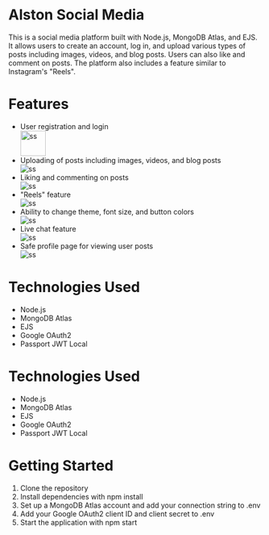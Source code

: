 <!DOCTYPE html>
<html>
<head>
<link rel="stylesheet" href="https://cdnjs.cloudflare.com/ajax/libs/font-awesome/6.4.0/css/all.min.css">
</head>
<body>
  <h1>Alston Social Media</h1>
  <p>This is a social media platform built with Node.js, MongoDB Atlas, and EJS. It allows users to create an account, log in, and upload various types of posts including images, videos, and blog posts. Users can also like and comment on posts. The platform also includes a feature similar to Instagram's "Reels".</p>

<h1>Features</h1>
<ul>
<li>User registration and login</li>
<img  style="width:50px; height:50px" src="https://images.unsplash.com/photo-1678178092123-7763d2975fbc?ixlib=rb-4.0.3&ixid=MnwxMjA3fDB8MHxwaG90by1wYWdlfHx8fGVufDB8fHx8&auto=format&fit=crop&w=1170&q=80" alt="ss">
<li>Uploading of posts including images, videos, and blog posts</li>
<img src="#" alt="ss">
<li>Liking and commenting on posts</li>
<img src="#" alt="ss">
<li>"Reels" feature</li>
<img src="#" alt="ss">
<li>Ability to change theme, font size, and button colors</li>
<img src="#" alt="ss">
<li>Live chat feature</li>
<img src="#" alt="ss">
<li>Safe profile page for viewing user posts</li>
<img src="#" alt="ss">
</ul>
 
 <h1>Technologies Used</h1>
<ul>
<span><li>Node.js</li>
<i class="fa-brands fa-node"></i>
</span>
<li>MongoDB Atlas</li>
<li>EJS</li>
<li>Google OAuth2</li>
<li>Passport JWT Local</li>
</ul>

  <h1>Technologies Used</h1>
  <ul>
    <span><li>Node.js</li>
    <i class="fa-brands fa-node"></i>
    </span>
    <li>MongoDB Atlas</li>
    <li>EJS</li>
    <li>Google OAuth2</li>
    <li>Passport JWT Local</li>
  </ul>

  <h1>Getting Started</h1>
  <ol>
    <li>Clone the repository</li>
    <li>Install dependencies with npm install</li>
    <li>Set up a MongoDB Atlas account and add your connection string to .env</li>
    <li>Add your Google OAuth2 client ID and client secret to .env</li>
    <li>Start the application with npm start</li>
  </ol>
</body>
</html>
